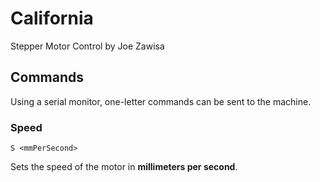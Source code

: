 # California
Stepper Motor Control
by Joe Zawisa

## Commands
Using a serial monitor, one-letter commands can be sent to the machine.

### Speed
~~~
S <mmPerSecond>
~~~

Sets the speed of the motor in **millimeters per second**.
